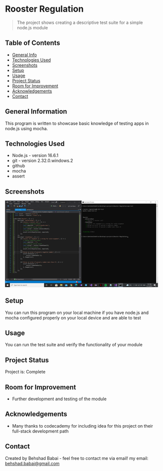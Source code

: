 # Rooster Regulation
> The project shows creating a descriptive test suite for a simple node.js module
> <!--Live demo [_here_]().  If you have the project hosted somewhere, include the link here. -->

## Table of Contents
* [General Info](#general-information)
* [Technologies Used](#technologies-used)
* [Screenshots](#screenshots)
* [Setup](#setup)
* [Usage](#usage)
* [Project Status](#project-status)
* [Room for Improvement](#room-for-improvement)
* [Acknowledgements](#acknowledgements)
* [Contact](#contact)
<!-- * [License](#license) -->


## General Information
This program is written to showcase basic knowledge of testing apps in node.js using mocha.
<!-- You don't have to answer all the questions - just the ones relevant to your project. -->


## Technologies Used
-  Node.js - version 16.6.1
- git - version 2.32.0.windows.2
- github
- mocha
- assert


## Screenshots
![Example screenshot](./Screenshot.png)
<!-- If you have screenshots you'd like to share, include them here. -->


## Setup
You can run this program on your local machine if you have node.js and mocha configured properly on your local device and are able to test


## Usage
You can run the test suite and verify the functionality of your module


## Project Status
Project is: Complete


## Room for Improvement
- Further development and testing of the module



## Acknowledgements
- Many thanks to codecademy for including idea for this project on their full-stack development path 


## Contact
Created by Behshad Babai - feel free to contact me via email!
my email: behshad.babai@gmail.com


<!-- Optional -->
<!-- ## License -->
<!-- This project is open source and available under the [... License](). -->

<!-- You don't have to include all sections - just the one's relevant to your project -->
